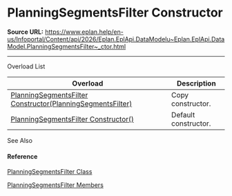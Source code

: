 # PlanningSegmentsFilter Constructor

**Source URL:** https://www.eplan.help/en-us/Infoportal/Content/api/2026/Eplan.EplApi.DataModelu~Eplan.EplApi.DataModel.PlanningSegmentsFilter~_ctor.html

---

Overload List

| Overload | Description |
| --- | --- |
| [PlanningSegmentsFilter Constructor(PlanningSegmentsFilter)](Eplan.EplApi.DataModelu~Eplan.EplApi.DataModel.PlanningSegmentsFilter~_ctor(PlanningSegmentsFilter).html) | Copy constructor. |
| [PlanningSegmentsFilter Constructor()](Eplan.EplApi.DataModelu~Eplan.EplApi.DataModel.PlanningSegmentsFilter~_ctor().html) | Default constructor. |



See Also

#### Reference

[PlanningSegmentsFilter Class](Eplan.EplApi.DataModelu~Eplan.EplApi.DataModel.PlanningSegmentsFilter.html)
  
[PlanningSegmentsFilter Members](Eplan.EplApi.DataModelu~Eplan.EplApi.DataModel.PlanningSegmentsFilter_members.html)